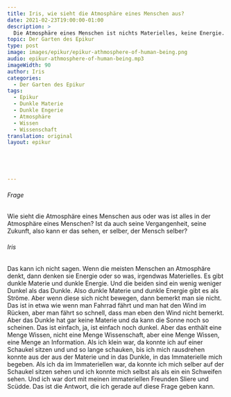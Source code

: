 ```yaml
---
title: Iris, wie sieht die Atmosphäre eines Menschen aus?
date: 2021-02-23T19:00:00-01:00
description: >
  Die Atmosphäre eines Menschen ist nichts Materielles, keine Energie. Sie enthält eine Menge Wissen, aber nicht eine Menge Wissenschaft. Ich konnte mich ins Immaterielle begeben und mich selbst auf der Schaukel schaukeln sehen.
topic: Der Garten des Epikur
type: post
image: images/epikur/epikur-athmosphere-of-human-being.png
audio: epikur-athmosphere-of-human-being.mp3
imageWidth: 90
author: Iris
categories:
  - Der Garten des Epikur
tags:
  - Epikur
  - Dunkle Materie
  - Dunkle Engerie
  - Atmosphäre
  - Wissen
  - Wissenschaft
translation: original
layout: epikur





---
```


###### Frage
Wie sieht die Atmosphäre eines Menschen aus oder was ist alles in der Atmosphäre eines Menschen? Ist da auch seine Vergangenheit, seine Zukunft, also kann er das sehen, er selber, der Mensch selber?

###### Iris
Das kann ich nicht sagen. Wenn die meisten Menschen an Atmosphäre denkt, dann denken sie Energie oder so was, irgendwas Materielles. Es gibt dunkle Materie und dunkle Energie. Und die beiden sind ein wenig weniger Dunkel als das Dunkle. Also dunkle Materie und dunkle Energie gibt es als Ströme. Aber wenn diese sich nicht bewegen, dann bemerkt man sie nicht. Das ist in etwa wie wenn man Fahrrad fährt und man hat den Wind im Rücken, aber man fährt so schnell, dass man eben den Wind nicht bemerkt. Aber das Dunkle hat gar keine Materie und da kann die Sonne noch so scheinen. Das ist einfach, ja, ist einfach noch dunkel. Aber das enthält eine Menge Wissen, nicht eine Menge Wissenschaft, aber eine Menge Wissen, eine Menge an Information. Als ich klein war, da konnte ich auf einer Schaukel sitzen und und so lange schauken, bis ich mich rausdrehen konnte aus der aus der Materie und in das Dunkle, in das Immaterielle mich begeben. Als ich da im Immateriellen war, da konnte ich mich selber auf der Schaukel sitzen sehen und ich konnte mich selbst als als ein ein Schweifen sehen. Und ich war dort mit meinen immateriellen Freunden Sliere und Scüdde. Das ist die Antwort, die ich gerade auf diese Frage geben kann. 